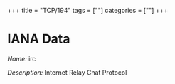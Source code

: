 +++
title = "TCP/194"
tags = [""]
categories = [""]
+++

# IANA Data

_Name:_ irc

_Description:_ Internet Relay Chat Protocol


